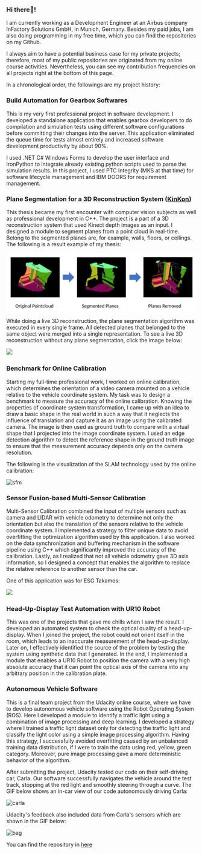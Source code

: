 ### Hi there👋!

I am currently working as a Development Engineer at an Airbus company InFactory Solutions GmbH, in Munich, Germany. Besides my paid jobs, I am also doing programming in my free time,
which you can find the repositories on my Github.

I always aim to have a potential business case for my private projects; therefore, most of my public repositories are originated from my online course activities. Nevertheless, you can see my contribution frequencies on all projects right at the bottom of this page.

In a chronological order, the followings are my project history:

### Build Automation for Gearbox Softwares

This is my very first professional project in software development. I developed a standalone application that enables
gearbox developers to do compilation and simulation tests using different software configurations before committing
their changes into the server. This application eliminated the queue time for tests almost entirely and increased
software development productivity by about 90%.

I used .NET C# Windows Forms to develop the user interface and IronPython to integrate already existing python scripts
used to parse the simulation results. In this project, I used PTC Integrity (MKS at that time) for software lifecycle
management and IBM DOORS for requirement management.

### Plane Segmentation for a 3D Reconstruction System ([KinKon](https://www.imi.kit.edu/46_2540.php))

This thesis became my first encounter with computer vision subjects as well as professional development in C++. The
project is a part of a 3D reconstruction system that used Kinect depth images as an input. I designed a module to
segment planes from a point cloud in real-time. Belong to the segmented planes are, for example, walls, floors, or
ceilings. The following is a result example of my thesis:

![plane](https://github.com/derzaarsad/derzaarsad/blob/master/imgs/plane_segmentation.png)

While doing a live 3D reconstruction, the plane segmentation algorithm was executed in every single frame. All detected
planes that belonged to the same object were merged into a single representation. To see a live 3D reconstruction
without any plane segmentation, click the image below:

[![](http://img.youtube.com/vi/v_1AAEMB2eg/0.jpg)](http://www.youtube.com/watch?v=v_1AAEMB2eg "")

### Benchmark for Online Calibration

Starting my full-time professional work, I worked on online calibration, which determines the orientation of a video
camera mounted on a vehicle relative to the vehicle coordinate system. My task was to design a benchmark to measure the
accuracy of the online calibration. Knowing the properties of coordinate system transformation, I came up with an idea
to draw a basic shape in the real world in such a way that it neglects the influence of translation and capture it as an
image using the calibrated camera. The image is then used as ground truth to compare with a virtual shape that I
projected into the image coordinate system. I used an edge detection algorithm to detect the reference shape in the
ground truth image to ensure that the measurement accuracy depends only on the camera resolution.

The following is the visualization of the SLAM technology used by the online calibration:

![sfm](https://www.all-electronics.de/wp-content/uploads/2017/05/Bild-3-Kameraposition-1024x768.png)

### Sensor Fusion-based Multi-Sensor Calibration

Multi-Sensor Calibration combined the input of multiple sensors such as camera and LIDAR with vehicle odometry to
determine not only the orientation but also the translation of the sensors relative to the vehicle coordinate system.
I implemented a strategy to filter unique data to avoid overfitting the optimization algorithm used by this application.
I also worked on the data synchronization and buffering mechanism in the software pipeline using C++ which significantly
improved the accuracy of the calibration. Lastly, as I realized that not all vehicle odometry gave 3D axis information,
so I designed a concept that enables the algorithm to replace the relative reference to another sensor than the car.

One of this application was for ESG Takamos:

[![](http://img.youtube.com/vi/XrmnZIWq46I/0.jpg)](https://www.youtube.com/watch?v=XrmnZIWq46I "")

### Head-Up-Display Test Automation with UR10 Robot

This was one of the projects that gave me chills when I saw the result.
I developed an automated system to check the optical quality of a head-up-display. When I joined the project, the robot
could not orient itself in the room, which leads to an inaccurate measurement of the head-up-display. Later on, I
effectively identified the source of the problem by testing the system using synthetic data that I generated. In the
end, I implemented a module that enables a UR10 Robot to position the camera with a very high absolute accuracy that it
can point the optical axis of the camera into any arbitrary position in the calibration plate.

### Autonomous Vehicle Software

This is a final team project from the Udacity online course, where we have to develop autonomous vehicle software using
the Robot Operating System (ROS). Here I developed a module to identify a traffic light using a combination of image
processing and deep learning. I developed a strategy where I trained a traffic light dataset only for detecting the
traffic light and classify the light color using a simple image processing algorithm. Having this strategy, I
successfully avoided overfitting caused by an unbalanced training data distribution, if I were to train the data using
red, yellow, green category. Moreover, pure image processing gave a more deterministic behavior of the algorithm.

After submitting the project, Udacity tested our code on their self-driving car, Carla. Our software successfully
navigates the vehicle around the test track, stopping at the red light and smoothly steering through a curve. The GIF
below shows an in-car view of our code autonomously driving Carla:

![carla](https://github.com/wlsmith42/CarND-Capstone/blob/master/imgs/carla.gif)

Udacity's feedback also included data from Carla's sensors which are shown in the GIF below:

![bag](https://github.com/wlsmith42/CarND-Capstone/blob/master/imgs/rosbag.gif)

You can find the repository in [here](https://github.com/wlsmith42/CarND-Capstone)